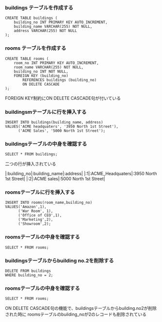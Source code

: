 
### buildings テーブルを作成する
```
CREATE TABLE buildings (
    building_no INT PRIMARY KEY AUTO_INCREMENT,
    building_name VARCHAR(255) NOT NULL,
    address VARCHAR(255) NOT NULL
);
```

### rooms テーブルを作成する
```
CREATE TABLE rooms (
    room_no INT PRIMARY KEY AUTO_INCREMENT,
    room_name VARCHAR(255) NOT NULL,
    building_no INT NOT NULL,
    FOREIGN KEY (building_no)
        REFERENCES buildings (building_no)
        ON DELETE CASCADE
);
```
FOREIGN KEY制約にON DELETE CASCADE句が付いている


### buildingsmテーブルに行を挿入する
```
INSERT INTO buildings(building_name, address)
VALUES('ACME headquaters', '3950 North 1st Street'),
      ('ACME Sales', '5000 North 1st Street');
```


### buildingsテーブルの中身を確認する
```
SELECT * FROM buildings;
```
二つの行が挿入されている

|:building_no|:building_name|:address|
|:1|:ACME_Headquaters|:3950 North 1st Street|
|:2|:ACME sales|:5000 North 1st Street|


### roomsテーブルに行を挿入する
```
INSERT INTO rooms(room_name,building_no)
VALUES('Amazon',1),
      ('War Room', 1),
      ('Office of CEO',1),
      ('Marketing',2),
      ('Showroom',2);
```

### roomsテーブルの中身を確認する
```
SELECT * FROM rooms;
```


### buildingsテーブルからbuilding no.2を削除する
```
DELETE FROM buildings
WHERE building_no = 2;
```

### roomsテーブルの中身を確認する
```
SELECT * FROM rooms;
```

ON DELETE CASCADE句の機能で、buildingsテーブルからbuilding.no2が削除された時に
roomsテーブルのbuilding_noが2のレコードも削除されている